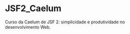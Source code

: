 JSF2_Caelum
===========

Curso da Caelum de JSF 2: simplicidade e produtividade no desenvolvimento Web.